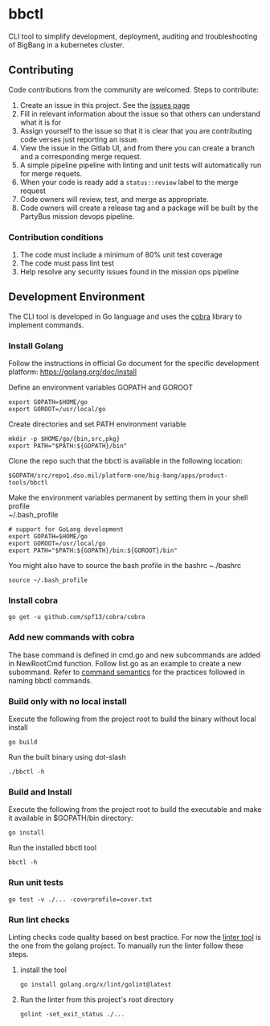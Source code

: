 # bbctl
CLI tool to simplify development, deployment, auditing and troubleshooting of BigBang in a kubernetes cluster.

## Contributing
Code contributions from the community are welcomed. Steps to contribute:
1. Create an issue in this project. See the [issues page](https://repo1.dso.mil/platform-one/big-bang/apps/product-tools/bbctl/-/issues)
1. Fill in relevant information about the issue so that others can understand what it is for 
1. Assign yourself to the issue so that it is clear that you are contributing code verses just reporting an issue.
1. View the issue in the Gitlab UI, and from there you can create a branch and a corresponding merge request.
1. A simple pipeline pipeline with linting and unit tests will automatically run for merge requets.
1. When your code is ready add a ```status::review``` label to the merge request
1. Code owners will review, test, and merge as appropriate.
1. Code owners will create a release tag and a package will be built by the PartyBus mission devops pipeline.
### Contribution conditions
1. The code must include a minimum of 80% unit test coverage
1. The code must pass lint test
1. Help resolve any security issues found in the mission ops pipeline

## Development Environment 
The CLI tool is developed in Go language and uses the [cobra](https://github.com/spf13/cobra/) library to implement commands.

### Install Golang
Follow the instructions in official Go document for the specific development platform:
https://golang.org/doc/install

Define an environment variables GOPATH and GOROOT
```
export GOPATH=$HOME/go
export GOROOT=/usr/local/go
```
Create directories and set PATH environment variable
```
mkdir -p $HOME/go/{bin,src,pkg}
export PATH="$PATH:${GOPATH}/bin"
```
Clone the repo such that the bbctl is available in the following location:
```
$GOPATH/src/repo1.dso.mil/platform-one/big-bang/apps/product-tools/bbctl
```
Make the environment variables permanent by setting them in your shell profile   
~/.bash_profile
```
# support for GoLang development
export GOPATH=$HOME/go
export GOROOT=/usr/local/go
export PATH="$PATH:${GOPATH}/bin:${GOROOT}/bin"
```
You might also have to source the bash profile in the bashrc
~./bashrc
```
source ~/.bash_profile
```

### Install cobra
```
go get -u github.com/spf13/cobra/cobra
```

### Add new commands with cobra
The base command is defined in cmd.go and new subcommands are added in NewRootCmd function. Follow list.go as an example to create a new subommand. Refer to [command semantics](./docs/command.md) for the practices followed in naming bbctl commands.

### Build only with no local install
Execute the following from the project root to build the binary without local install
```
go build
```
Run the built binary using dot-slash
```
./bbctl -h
```

### Build and Install
Execute the following from the project root to build the executable and make it available in $GOPATH/bin directory:
```
go install
```
Run the installed bbctl tool
```
bbctl -h
```

### Run unit tests
```
go test -v ./... -coverprofile=cover.txt
```

### Run lint checks
Linting checks code quality based on best practice. For now the [linter tool](https://github.com/golang/lint) is the one from the golang project. To manually run the linter follow these steps.  
1. install the tool
    ```
    go install golang.org/x/lint/golint@latest
    ```
2. Run the linter from this project's root directory
    ```
    golint -set_exit_status ./...
    ```


